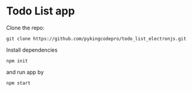 # Todo List app

Clone the repo:
```
git clone https://github.com/pykingcodepro/todo_list_electronjs.git
```

Install dependencies
```
npm init
```

and run app by 
```
npm start
```